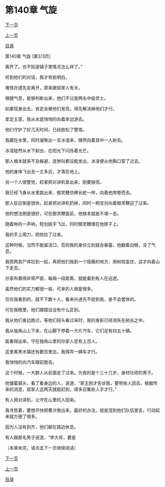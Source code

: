 <h1>第140章   气旋</h1>
            <div><p><a href="./0419_%E7%AC%AC140%E7%AB%A0_%E6%B0%94%E6%97%8B.md">下一页</a></p><p><a href="./0417_%E7%AC%AC140%E7%AB%A0_%E6%B0%94%E6%97%8B.md">上一页</a></p><p><a href="../">目录</a></p></div>
            <div><p>第140章   气旋 (第2/3页)</p><p>离开了。也不知道镇子里情况怎么样了。”</p><p>听到他们的对话，我才有些明白。</p><p>难怪孙道先会离开，原来跟屈家人有关。</p><p>根据气息，能够判断出来，他们不过是两名中级灵士。</p><p>如果现身出去，肯定会被他们发现，得先解决掉他们才行。</p><p>拿定主意，我从水底悄悄的向着岸边游去。</p><p>他们守护了好几天时间，已经放松了警惕。</p><p>我藏在水里，同时凝聚出一支冰凌来，倏然向着其中一人射去。</p><p>冰凌陡然从水下射出，在阳光下闪烁着光芒。</p><p>那人根本就来不及躲避，连惨叫都没能发出，冰凌便从他胸口穿了过去。</p><p>他的身体飞出去一丈多远，才落在地上。</p><p>另一个人很警觉，赶紧把对讲机拿出来，刚要报信。</p><p>我已经飞身从水里跳出来，御灵鞭仿佛长蛇一样，向着他席卷而去。</p><p>那人反应倒是很快，赶紧把对讲机扔掉，同时一柄宝剑向着御灵鞭迎了过来。</p><p>他的想法倒是很好，可在御灵鞭面前，他根本就是不堪一击。</p><p>随着咻的一声响，短剑脱手飞出，同时御灵鞭缠在他脖子上。</p><p>我的手上用力，把他拉了过来。</p><p>这种时候，当然不能留活口，否则我的身份立刻就会暴露，他翻着白眼，没了气息。</p><p>我把两具尸体拉到一起，再把他们拖到一个隐蔽的地方，用树枝盖住，这才向着山下走去。</p><p>孙家布置得非常严密，每隔一段距离，就能看到有人在巡逻。</p><p>虽然他们的实力都很一般，可来的人倒是很多。</p><p>仅仅我看到的，就不下数十人，看来孙道先不捉到我，是不会罢休的。</p><p>可在我眼里，他们跟摆设没有什么区别。</p><p>我从他们身边跑过，等他们扭头看过来时，我的身影已经消失在树丛之中。</p><p>我从独角山上下来，在山脚下停着一大片汽车，它们足有四五十辆。</p><p>能看得出来，守在独角山里的孙家人足有上百人。</p><p>这里离黑水镇还有数百里远，我得弄一辆车才行。</p><p>我悄悄的向汽车跟前跑去。</p><p>这个时候，一大群人从前面走了过来。为首的是个三十几岁，身材壮硕的男子。</p><p>他皱着眉头，看了看身边的人，说道，“家主刚才告诉我，要带些人回去。根据传来的消息，屈家人这两天就能赶到，得多召集些人手才行。”</p><p>有人用对讲机，让守在山里的人回来。</p><p>我寻思着，要想尽快把曹汐救出来，最好的办法，就是混到他们队伍里去，行动起来就方便了很多。</p><p>因为人没有到齐，他们都在路边休息。</p><p>有人跟那名男子说道，“李大哥，要是</p><p>（本章未完，请点击下一页继续阅读）</p></div>
            <div><p><a href="./0419_%E7%AC%AC140%E7%AB%A0_%E6%B0%94%E6%97%8B.md">下一页</a></p><p><a href="./0417_%E7%AC%AC140%E7%AB%A0_%E6%B0%94%E6%97%8B.md">上一页</a></p><p><a href="../">目录</a></p></div>
